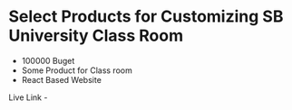 # Select Products for Customizing SB University Class Room

- 100000 Buget
- Some Product for Class room
- React Based Website

Live Link -
